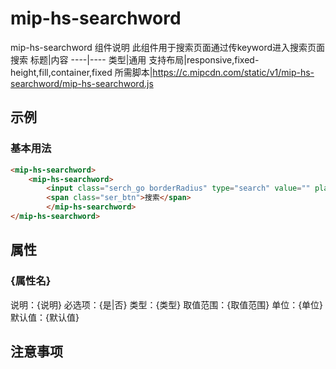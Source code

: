# mip-hs-searchword

mip-hs-searchword 组件说明
此组件用于搜索页面通过传keyword进入搜索页面搜索
标题|内容
----|----
类型|通用
支持布局|responsive,fixed-height,fill,container,fixed
所需脚本|https://c.mipcdn.com/static/v1/mip-hs-searchword/mip-hs-searchword.js

## 示例

### 基本用法
```html
<mip-hs-searchword>
    <mip-hs-searchword>
        <input class="serch_go borderRadius" type="search" value="" placeholder="搜索你感兴趣的问题，找答案"/>
        <span class="ser_btn">搜索</span>
    	</mip-hs-searchword>
</mip-hs-searchword>
```

## 属性

### {属性名}

说明：{说明}
必选项：{是|否}
类型：{类型}
取值范围：{取值范围}
单位：{单位}
默认值：{默认值}

## 注意事项

